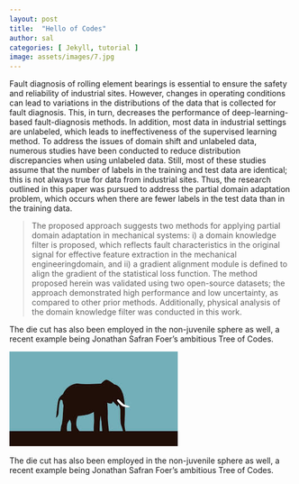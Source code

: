 ```yaml
---
layout: post
title:  "Hello of Codes"
author: sal
categories: [ Jekyll, tutorial ]
image: assets/images/7.jpg
---
```

Fault diagnosis of rolling element bearings is essential to ensure the safety and reliability of industrial sites. However, changes in operating conditions can lead to variations in the distributions of the data that is collected for fault diagnosis. This, in turn, decreases the performance of deep-learning-based fault-diagnosis methods. In addition, most data in industrial settings are unlabeled, which leads to ineffectiveness of the supervised learning method. To address the issues of domain shift and unlabeled data, numerous studies have been conducted to reduce distribution discrepancies when using unlabeled data. Still, most of these studies assume that the number of labels in the training and test data are identical; this is not always true for data from industrial sites. Thus, the research outlined in this paper was pursued to address the partial domain adaptation problem, which occurs when there are fewer labels in the test data than in the training data. 

> The proposed approach suggests two methods for applying partial domain adaptation in mechanical systems: i) a domain knowledge filter is proposed, which reflects fault characteristics in the original signal for effective feature extraction in the mechanical engineeringdomain, and ii) a gradient alignment module is defined to align the gradient of the statistical loss function. The method proposed herein was validated using two open-source datasets; the approach demonstrated high performance and low uncertainty, as compared to other prior methods. Additionally, physical analysis of the domain knowledge filter was conducted in this work. 

The die cut has also been employed in the non-juvenile sphere as well, a recent example being Jonathan Safran Foer’s ambitious Tree of Codes.

![Image](assets/images/elephant.jpg)

The die cut has also been employed in the non-juvenile sphere as well, a recent example being Jonathan Safran Foer’s ambitious Tree of Codes.

